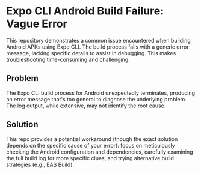 # Expo CLI Android Build Failure: Vague Error

This repository demonstrates a common issue encountered when building Android APKs using Expo CLI. The build process fails with a generic error message, lacking specific details to assist in debugging.  This makes troubleshooting time-consuming and challenging.

## Problem

The Expo CLI build process for Android unexpectedly terminates, producing an error message that's too general to diagnose the underlying problem. The log output, while extensive, may not identify the root cause.

## Solution

This repo provides a potential workaround (though the exact solution depends on the specific cause of your error): focus on meticulously checking the Android configuration and dependencies,  carefully examining the full build log for more specific clues, and trying alternative build strategies (e.g., EAS Build). 